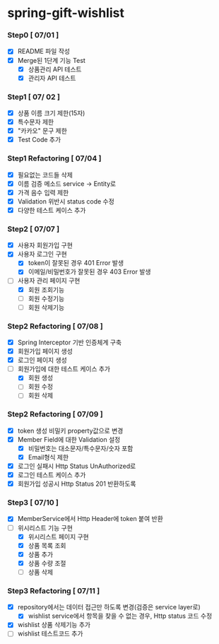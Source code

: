 # spring-gift-wishlist

### Step0 [ 07/01 ]

- [x] README 파일 작성
- [x] Merge된 1단계 기능 Test
  - [x] 상품관리 API 테스트
  - [x] 관리자 API 테스트

### Step1 [ 07/ 02 ]
- [x] 상품 이름 크기 제한(15자)
- [x] 특수문자 제한
- [x] "카카오" 문구 제한
- [x] Test Code 추가

### Step1 Refactoring [ 07/04 ]
- [x] 필요없는 코드들 삭제
- [x] 이름 검증 메소드 service -> Entity로
- [x] 가격 음수 입력 제한
- [x] Validation 위반시 status code 수정
- [x] 다양한 테스트 케이스 추가

### Step2 [ 07/07 ]
- [x] 사용자 회원가입 구현
- [x] 사용자 로그인 구현
  - [x] token이 잘못된 경우 401 Error 발생
  - [x] 이메일/비밀번호가 잘못된 경우 403 Error 발생
- [ ] 사용자 관리 페이지 구현
  - [x] 회원 조회기능
  - [ ] 회원 수정기능
  - [ ] 회원 삭제기능

### Step2 Refactoring [ 07/08 ]
- [x] Spring Interceptor 기반 인증체계 구축
- [x] 회원가입 페이지 생성
- [x] 로그인 페이지 생성
- [ ] 회원가입에 대한 테스트 케이스 추가
  - [x] 회원 생성
  - [ ] 회원 수정
  - [ ] 회원 삭제

### Step2 Refactoring [ 07/09 ]
- [x] token 생성 비밀키 property값으로 변경
- [x] Member Field에 대한 Validation 설정
  - [x] 비밀번호는 대소문자/특수문자/숫자 포함
  - [x] Email형식 제한
- [x] 로그인 실패시 Http Status UnAuthorized로
- [x] 로그인 테스트 케이스 추가
- [x] 회원가입 성공시 Http Status 201 반환하도록

### Step3 [ 07/10 ]
- [x] MemberService에서 Http Header에 token 붙여 반환
- [ ] 위시리스트 기능 구현
  - [x] 위시리스트 페이지 구현
  - [x] 상품 목록 조회
  - [x] 상품 추가
  - [x] 상품 수량 조절
  - [ ] 상품 삭제

### Step3 Refactoring [ 07/11 ]
- [x] repository에서는 데이터 접근만 하도록 변경(검증은 service layer로)
  - [x] wishlist service에서 항목을 찾을 수 없는 경우, Http status 코드 수정
- [x] wishlist 상품 삭제기능 추가
- [ ] wishlist 테스트코드 추가

